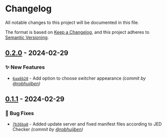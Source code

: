# Changelog
All notable changes to this project will be documented in this file.

The format is based on [Keep a Changelog](https://keepachangelog.com/en/1.0.0/),
and this project adheres to [Semantic Versioning](https://semver.org/spec/v2.0.0.html).

## [0.2.0] - 2024-02-29
### :sparkles: New Features
- [`6aa6b28`](https://github.com/robhuijben/mod_darkmode/commit/6aa6b28159c5f81027babbb106bc727ceab90eb1) - Add option to choose switcher appearance *(commit by [@robhuijben](https://github.com/robhuijben))*


## [0.1.1] - 2024-02-29
### :bug: Bug Fixes
- [`7b36ba8`](https://github.com/robhuijben/mod_darkmode/commit/7b36ba83c99ec07e679431cf11141c8d906f45f3) - Added update server and fixed manifest files according to JED Checker *(commit by [@robhuijben](https://github.com/robhuijben))*


[0.1.1]: https://github.com/robhuijben/mod_darkmode/compare/0.1.0...0.1.1
[0.2.0]: https://github.com/robhuijben/mod_darkmode/compare/0.1.1...0.2.0